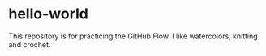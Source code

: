 # hello-world
This repository is for practicing the GitHub Flow.
I like watercolors, knitting and crochet.

